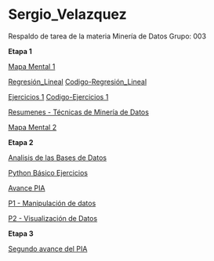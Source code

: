 # Sergio_Velazquez
Respaldo de tarea de la materia Minería de Datos Grupo: 003

**Etapa 1**

[Mapa Mental 1](https://github.com/soloSergioo/Mineria_de_Datos/blob/master/MapaMental_1_%7B1805244%7D.pptx)

[Regresión_Lineal](https://github.com/armandios/armando/blob/master/Presentacion_%7BRegresion%7D_%7BN.%20de%20equipo%7D.pdf)
  [Codigo-Regresión_Lineal](https://github.com/soloSergioo/Mineria_de_Datos/blob/master/RegresionL_Temp.ipynb)

[Ejercicios 1](https://github.com/OmarAlejandroGarzaEspinosa/MineriaDeDatos_OmarGarza_1931548/blob/master/Ejercicios1_%7B03%7D_%7B03%7D.pdf)
  [Codigo-Ejercicios 1](https://github.com/armandios/armando/blob/master/Ejercicios_1.ipynb)

[Resumenes - Técnicas de Minería de Datos](https://github.com/soloSergioo/Mineria_de_Datos/blob/master/Resumen_T%C3%A9cnicas-MineriaDeDatos_1805244.pdf)

[Mapa Mental 2](https://github.com/soloSergioo/Mineria_de_Datos/blob/master/MapaMental_2_1805244.pdf)

**Etapa 2**

[Analisis de las Bases de Datos](https://github.com/soloSergioo/Mineria_de_Datos/blob/master/AnalisisBD_1805244.pdf)

[Python Básico Ejercicios](https://github.com/soloSergioo/Mineria_de_Datos/blob/master/PythonBasico_1805244.ipynb)

[Avance PIA](https://github.com/ManuelR37/MineriaDatos/blob/master/Mineria_de_datos_003/Avance1_PIA_Equipo08.pdf)

[P1 - Manipulación de datos](https://github.com/ManuelVqz/Mineria_de_datos/blob/master/Mineria_de_datos_003_Tareas/Limpieza_de_datos.ipynb)

[P2 - Visualización de Datos](https://github.com/ManuelVqz/Mineria_de_datos/blob/master/Mineria_de_datos_003_Tareas/Visualizacion_de_datos.ipynb)

**Etapa 3**

[Segundo avance del PIA](https://github.com/soloSergioo/Mineria_de_Datos/blob/master/AvancePIA_II_003_8.ipynb)
